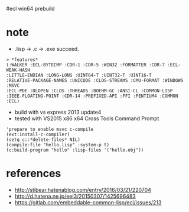 #ecl win64 prebuild

# note

* .lisp -> .c -> .exe succeed.
```
> *features*
(:WALKER :ECL-BYTECMP :CDR-1 :CDR-5 :WIN32 :FORMATTER :CDR-7 :ECL-WEAK-HASH
:LITTLE-ENDIAN :LONG-LONG :UINT64-T :UINT32-T :UINT16-T
:RELATIVE-PACKAGE-NAMES :UNICODE :CLOS-STREAMS :CMU-FORMAT :WINDOWS :MSVC
:ECL-PDE :DLOPEN :CLOS :THREADS :BOEHM-GC :ANSI-CL :COMMON-LISP
:IEEE-FLOATING-POINT :CDR-14 :PREFIXED-API :FFI :PENTIUM4 :COMMON :ECL)
```

* build with vs express 2013 update4
* tested with VS2015 x86 x64 Cross Tools Command Prompt
```
'prepare to enable msvc c-compile
(ext:install-c-compiler)
(setq c::*delete-files* NIL)
(compile-file "hello.lisp" :system-p t)
(c:build-program "hello" :lisp-files '("hello.obj"))
```

# references

* http://stibear.hatenablog.com/entry/2016/03/21/220704
* http://d.hatena.ne.jp/eel3/20150307/1425696483
* https://gitlab.com/embeddable-common-lisp/ecl/issues/213
